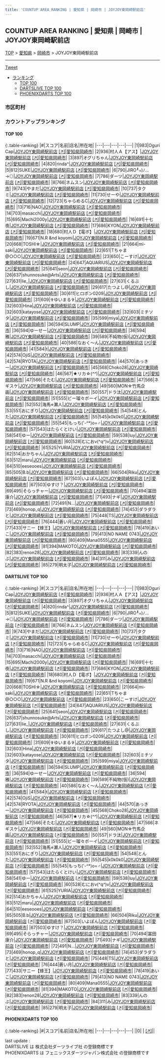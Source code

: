 ```yaml
---
title: 'COUNTUP AREA RANKING | 愛知県 | 岡崎市 | JOYJOY東岡崎駅前店'
---
```

## COUNTUP AREA RANKING | 愛知県 | 岡崎市 | JOYJOY東岡崎駅前店

[TOP](/darts/rank/) > [愛知県](/darts/rank/愛知県/) > [岡崎市](/darts/rank/愛知県/岡崎市/) > JOYJOY東岡崎駅前店

___

<a href="https://twitter.com/share?ref_src=twsrc%5Etfw" data-text="COUNTUP AREA RANKING | 愛知県岡崎市JOYJOY東岡崎駅前店" class="twitter-share-button" data-hashtags="DARTSLIVE,PHOENIXDARTS,darts,ダーツ" data-show-count="false">Tweet</a>

* [ランキング](#カウントアップランキング)
    * [TOP 100](#top-100)
    * [DARTSLIVE TOP 100](#dartslive-top-100)
    * [PHOENIXDARTS TOP 100](#phoenixdarts-top-100)

### 市区町村

<ul>

</ul>

### カウントアップランキング

#### TOP 100



{:.table-ranking}
|#|スコア|名前|店名|所在地|
|---|---|---|---|---|
|1|983|<span class="rank-name-dl">Oguri Cap</span>|<a href="/darts/rank/shops/540eb4e60468307cf454cb89828a1cfe.html">JOYJOY東岡崎駅前店</a> <a href="https://search.dartslive.com/jp/shop/540eb4e60468307cf454cb89828a1cfe">[↗]</a>|<a href="/darts/rank/愛知県/岡崎市">愛知県岡崎市</a>|
|2|936|<span class="rank-name-dl">村人Ａ【アス】</span>|<a href="/darts/rank/shops/540eb4e60468307cf454cb89828a1cfe.html">JOYJOY東岡崎駅前店</a> <a href="https://search.dartslive.com/jp/shop/540eb4e60468307cf454cb89828a1cfe">[↗]</a>|<a href="/darts/rank/愛知県/岡崎市">愛知県岡崎市</a>|
|3|897|<span class="rank-name-dl">オグリちゃん</span>|<a href="/darts/rank/shops/540eb4e60468307cf454cb89828a1cfe.html">JOYJOY東岡崎駅前店</a> <a href="https://search.dartslive.com/jp/shop/540eb4e60468307cf454cb89828a1cfe">[↗]</a>|<a href="/darts/rank/愛知県/岡崎市">愛知県岡崎市</a>|
|4|820|<span class="rank-name-dl">rinda^</span>|<a href="/darts/rank/shops/540eb4e60468307cf454cb89828a1cfe.html">JOYJOY東岡崎駅前店</a> <a href="https://search.dartslive.com/jp/shop/540eb4e60468307cf454cb89828a1cfe">[↗]</a>|<a href="/darts/rank/愛知県/岡崎市">愛知県岡崎市</a>|
|5|812|<span class="rank-name-dl">SUKE</span>|<a href="/darts/rank/shops/540eb4e60468307cf454cb89828a1cfe.html">JOYJOY東岡崎駅前店</a> <a href="https://search.dartslive.com/jp/shop/540eb4e60468307cf454cb89828a1cfe">[↗]</a>|<a href="/darts/rank/愛知県/岡崎市">愛知県岡崎市</a>|
|6|790|<span class="rank-name-dl">JIRO╹๑)ﾉ…→◎</span>|<a href="/darts/rank/shops/540eb4e60468307cf454cb89828a1cfe.html">JOYJOY東岡崎駅前店</a> <a href="https://search.dartslive.com/jp/shop/540eb4e60468307cf454cb89828a1cfe">[↗]</a>|<a href="/darts/rank/愛知県/岡崎市">愛知県岡崎市</a>|
|7|786|<span class="rank-name-dl">ダーツ</span>|<a href="/darts/rank/shops/540eb4e60468307cf454cb89828a1cfe.html">JOYJOY東岡崎駅前店</a> <a href="https://search.dartslive.com/jp/shop/540eb4e60468307cf454cb89828a1cfe">[↗]</a>|<a href="/darts/rank/愛知県/岡崎市">愛知県岡崎市</a>|
|8|766|<span class="rank-name-dl">ネムスン</span>|<a href="/darts/rank/shops/540eb4e60468307cf454cb89828a1cfe.html">JOYJOY東岡崎駅前店</a> <a href="https://search.dartslive.com/jp/shop/540eb4e60468307cf454cb89828a1cfe">[↗]</a>|<a href="/darts/rank/愛知県/岡崎市">愛知県岡崎市</a>|
|9|743|<span class="rank-name-dl">やまだ</span>|<a href="/darts/rank/shops/540eb4e60468307cf454cb89828a1cfe.html">JOYJOY東岡崎駅前店</a> <a href="https://search.dartslive.com/jp/shop/540eb4e60468307cf454cb89828a1cfe">[↗]</a>|<a href="/darts/rank/愛知県/岡崎市">愛知県岡崎市</a>|
|10|737|<span class="rank-name-dl">タクミ</span>|<a href="/darts/rank/shops/540eb4e60468307cf454cb89828a1cfe.html">JOYJOY東岡崎駅前店</a> <a href="https://search.dartslive.com/jp/shop/540eb4e60468307cf454cb89828a1cfe">[↗]</a>|<a href="/darts/rank/愛知県/岡崎市">愛知県岡崎市</a>|
|11|730|<span class="rank-name-dl">せーや</span>|<a href="/darts/rank/shops/540eb4e60468307cf454cb89828a1cfe.html">JOYJOY東岡崎駅前店</a> <a href="https://search.dartslive.com/jp/shop/540eb4e60468307cf454cb89828a1cfe">[↗]</a>|<a href="/darts/rank/愛知県/岡崎市">愛知県岡崎市</a>|
|12|723|<span class="rank-name-dl">ちゃらめるC</span>|<a href="/darts/rank/shops/540eb4e60468307cf454cb89828a1cfe.html">JOYJOY東岡崎駅前店</a> <a href="https://search.dartslive.com/jp/shop/540eb4e60468307cf454cb89828a1cfe">[↗]</a>|<a href="/darts/rank/愛知県/岡崎市">愛知県岡崎市</a>|
|13|716|<span class="rank-name-dl">NAO</span>|<a href="/darts/rank/shops/540eb4e60468307cf454cb89828a1cfe.html">JOYJOY東岡崎駅前店</a> <a href="https://search.dartslive.com/jp/shop/540eb4e60468307cf454cb89828a1cfe">[↗]</a>|<a href="/darts/rank/愛知県/岡崎市">愛知県岡崎市</a>|
|14|703|<span class="rank-name-dl">masacchi</span>|<a href="/darts/rank/shops/540eb4e60468307cf454cb89828a1cfe.html">JOYJOY東岡崎駅前店</a> <a href="https://search.dartslive.com/jp/shop/540eb4e60468307cf454cb89828a1cfe">[↗]</a>|<a href="/darts/rank/愛知県/岡崎市">愛知県岡崎市</a>|
|15|695|<span class="rank-name-dl">Machi2000y</span>|<a href="/darts/rank/shops/540eb4e60468307cf454cb89828a1cfe.html">JOYJOY東岡崎駅前店</a> <a href="https://search.dartslive.com/jp/shop/540eb4e60468307cf454cb89828a1cfe">[↗]</a>|<a href="/darts/rank/愛知県/岡崎市">愛知県岡崎市</a>|
|16|691|<span class="rank-name-dl">十七夜</span>|<a href="/darts/rank/shops/540eb4e60468307cf454cb89828a1cfe.html">JOYJOY東岡崎駅前店</a> <a href="https://search.dartslive.com/jp/shop/540eb4e60468307cf454cb89828a1cfe">[↗]</a>|<a href="/darts/rank/愛知県/岡崎市">愛知県岡崎市</a>|
|17|686|<span class="rank-name-dl">KYON</span>|<a href="/darts/rank/shops/540eb4e60468307cf454cb89828a1cfe.html">JOYJOY東岡崎駅前店</a> <a href="https://search.dartslive.com/jp/shop/540eb4e60468307cf454cb89828a1cfe">[↗]</a>|<a href="/darts/rank/愛知県/岡崎市">愛知県岡崎市</a>|
|18|680|<span class="rank-name-dl">村人Ｄ【電ボ】</span>|<a href="/darts/rank/shops/540eb4e60468307cf454cb89828a1cfe.html">JOYJOY東岡崎駅前店</a> <a href="https://search.dartslive.com/jp/shop/540eb4e60468307cf454cb89828a1cfe">[↗]</a>|<a href="/darts/rank/愛知県/岡崎市">愛知県岡崎市</a>|
|19|671|<span class="rank-name-dl">N.R &amp;nd koyomi</span>|<a href="/darts/rank/shops/540eb4e60468307cf454cb89828a1cfe.html">JOYJOY東岡崎駅前店</a> <a href="https://search.dartslive.com/jp/shop/540eb4e60468307cf454cb89828a1cfe">[↗]</a>|<a href="/darts/rank/愛知県/岡崎市">愛知県岡崎市</a>|
|20|668|<span class="rank-name-dl">TOSHI☆</span>|<a href="/darts/rank/shops/540eb4e60468307cf454cb89828a1cfe.html">JOYJOY東岡崎駅前店</a> <a href="https://search.dartslive.com/jp/shop/540eb4e60468307cf454cb89828a1cfe">[↗]</a>|<a href="/darts/rank/愛知県/岡崎市">愛知県岡崎市</a>|
|21|664|<span class="rank-name-dl">mi-saki</span>|<a href="/darts/rank/shops/540eb4e60468307cf454cb89828a1cfe.html">JOYJOY東岡崎駅前店</a> <a href="https://search.dartslive.com/jp/shop/540eb4e60468307cf454cb89828a1cfe">[↗]</a>|<a href="/darts/rank/愛知県/岡崎市">愛知県岡崎市</a>|
|22|651|<span class="rank-name-dl">Tちゃま@○○○</span>|<a href="/darts/rank/shops/540eb4e60468307cf454cb89828a1cfe.html">JOYJOY東岡崎駅前店</a> <a href="https://search.dartslive.com/jp/shop/540eb4e60468307cf454cb89828a1cfe">[↗]</a>|<a href="/darts/rank/愛知県/岡崎市">愛知県岡崎市</a>|
|23|650|<span class="rank-name-dl">こーすけ</span>|<a href="/darts/rank/shops/540eb4e60468307cf454cb89828a1cfe.html">JOYJOY東岡崎駅前店</a> <a href="https://search.dartslive.com/jp/shop/540eb4e60468307cf454cb89828a1cfe">[↗]</a>|<a href="/darts/rank/愛知県/岡崎市">愛知県岡崎市</a>|
|24|647|<span class="rank-name-dl">AQUARIUS</span>|<a href="/darts/rank/shops/540eb4e60468307cf454cb89828a1cfe.html">JOYJOY東岡崎駅前店</a> <a href="https://search.dartslive.com/jp/shop/540eb4e60468307cf454cb89828a1cfe">[↗]</a>|<a href="/darts/rank/愛知県/岡崎市">愛知県岡崎市</a>|
|25|641|<span class="rank-name-dl">seon</span>|<a href="/darts/rank/shops/540eb4e60468307cf454cb89828a1cfe.html">JOYJOY東岡崎駅前店</a> <a href="https://search.dartslive.com/jp/shop/540eb4e60468307cf454cb89828a1cfe">[↗]</a>|<a href="/darts/rank/愛知県/岡崎市">愛知県岡崎市</a>|
|26|637|<span class="rank-name-dl">shunnosuke@Arts</span>|<a href="/darts/rank/shops/540eb4e60468307cf454cb89828a1cfe.html">JOYJOY東岡崎駅前店</a> <a href="https://search.dartslive.com/jp/shop/540eb4e60468307cf454cb89828a1cfe">[↗]</a>|<a href="/darts/rank/愛知県/岡崎市">愛知県岡崎市</a>|
|27|631|<span class="rank-name-dl">lie_</span>|<a href="/darts/rank/shops/540eb4e60468307cf454cb89828a1cfe.html">JOYJOY東岡崎駅前店</a> <a href="https://search.dartslive.com/jp/shop/540eb4e60468307cf454cb89828a1cfe">[↗]</a>|<a href="/darts/rank/愛知県/岡崎市">愛知県岡崎市</a>|
|27|631|<span class="rank-name-dl">くるぶし</span>|<a href="/darts/rank/shops/540eb4e60468307cf454cb89828a1cfe.html">JOYJOY東岡崎駅前店</a> <a href="https://search.dartslive.com/jp/shop/540eb4e60468307cf454cb89828a1cfe">[↗]</a>|<a href="/darts/rank/愛知県/岡崎市">愛知県岡崎市</a>|
|29|617|<span class="rank-name-dl">たつよし@</span>|<a href="/darts/rank/shops/540eb4e60468307cf454cb89828a1cfe.html">JOYJOY東岡崎駅前店</a> <a href="https://search.dartslive.com/jp/shop/540eb4e60468307cf454cb89828a1cfe">[↗]</a>|<a href="/darts/rank/愛知県/岡崎市">愛知県岡崎市</a>|
|30|611|<span class="rank-name-dl">ヒロポン0209</span>|<a href="/darts/rank/shops/540eb4e60468307cf454cb89828a1cfe.html">JOYJOY東岡崎駅前店</a> <a href="https://search.dartslive.com/jp/shop/540eb4e60468307cf454cb89828a1cfe">[↗]</a>|<a href="/darts/rank/愛知県/岡崎市">愛知県岡崎市</a>|
|31|609|<span class="rank-name-dl">✞ゆいまる✞</span>|<a href="/darts/rank/shops/540eb4e60468307cf454cb89828a1cfe.html">JOYJOY東岡崎駅前店</a> <a href="https://search.dartslive.com/jp/shop/540eb4e60468307cf454cb89828a1cfe">[↗]</a>|<a href="/darts/rank/愛知県/岡崎市">愛知県岡崎市</a>|
|32|603|<span class="rank-name-dl">Hina</span>|<a href="/darts/rank/shops/540eb4e60468307cf454cb89828a1cfe.html">JOYJOY東岡崎駅前店</a> <a href="https://search.dartslive.com/jp/shop/540eb4e60468307cf454cb89828a1cfe">[↗]</a>|<a href="/darts/rank/愛知県/岡崎市">愛知県岡崎市</a>|
|32|603|<span class="rank-name-dl">katayose</span>|<a href="/darts/rank/shops/540eb4e60468307cf454cb89828a1cfe.html">JOYJOY東岡崎駅前店</a> <a href="https://search.dartslive.com/jp/shop/540eb4e60468307cf454cb89828a1cfe">[↗]</a>|<a href="/darts/rank/愛知県/岡崎市">愛知県岡崎市</a>|
|32|603|<span class="rank-name-dl">ミチソタ</span>|<a href="/darts/rank/shops/540eb4e60468307cf454cb89828a1cfe.html">JOYJOY東岡崎駅前店</a> <a href="https://search.dartslive.com/jp/shop/540eb4e60468307cf454cb89828a1cfe">[↗]</a>|<a href="/darts/rank/愛知県/岡崎市">愛知県岡崎市</a>|
|35|599|<span class="rank-name-dl">miya</span>|<a href="/darts/rank/shops/540eb4e60468307cf454cb89828a1cfe.html">JOYJOY東岡崎駅前店</a> <a href="https://search.dartslive.com/jp/shop/540eb4e60468307cf454cb89828a1cfe">[↗]</a>|<a href="/darts/rank/愛知県/岡崎市">愛知県岡崎市</a>|
|36|594|<span class="rank-name-dl">SLUMP</span>|<a href="/darts/rank/shops/540eb4e60468307cf454cb89828a1cfe.html">JOYJOY東岡崎駅前店</a> <a href="https://search.dartslive.com/jp/shop/540eb4e60468307cf454cb89828a1cfe">[↗]</a>|<a href="/darts/rank/愛知県/岡崎市">愛知県岡崎市</a>|
|36|594|<span class="rank-name-dl">ゆーせー</span>|<a href="/darts/rank/shops/540eb4e60468307cf454cb89828a1cfe.html">JOYJOY東岡崎駅前店</a> <a href="https://search.dartslive.com/jp/shop/540eb4e60468307cf454cb89828a1cfe">[↗]</a>|<a href="/darts/rank/愛知県/岡崎市">愛知県岡崎市</a>|
|36|594|<span class="rank-name-dl">雅</span>|<a href="/darts/rank/shops/540eb4e60468307cf454cb89828a1cfe.html">JOYJOY東岡崎駅前店</a> <a href="https://search.dartslive.com/jp/shop/540eb4e60468307cf454cb89828a1cfe">[↗]</a>|<a href="/darts/rank/愛知県/岡崎市">愛知県岡崎市</a>|
|39|589|<span class="rank-name-dl">不純物(仮)</span>|<a href="/darts/rank/shops/540eb4e60468307cf454cb89828a1cfe.html">JOYJOY東岡崎駅前店</a> <a href="https://search.dartslive.com/jp/shop/540eb4e60468307cf454cb89828a1cfe">[↗]</a>|<a href="/darts/rank/愛知県/岡崎市">愛知県岡崎市</a>|
|40|586|<span class="rank-name-dl">なおく～ん</span>|<a href="/darts/rank/shops/540eb4e60468307cf454cb89828a1cfe.html">JOYJOY東岡崎駅前店</a> <a href="https://search.dartslive.com/jp/shop/540eb4e60468307cf454cb89828a1cfe">[↗]</a>|<a href="/darts/rank/愛知県/岡崎市">愛知県岡崎市</a>|
|41|584|<span class="rank-name-dl">t</span>|<a href="/darts/rank/shops/540eb4e60468307cf454cb89828a1cfe.html">JOYJOY東岡崎駅前店</a> <a href="https://search.dartslive.com/jp/shop/540eb4e60468307cf454cb89828a1cfe">[↗]</a>|<a href="/darts/rank/愛知県/岡崎市">愛知県岡崎市</a>|
|42|574|<span class="rank-name-dl">OjiS</span>|<a href="/darts/rank/shops/540eb4e60468307cf454cb89828a1cfe.html">JOYJOY東岡崎駅前店</a> <a href="https://search.dartslive.com/jp/shop/540eb4e60468307cf454cb89828a1cfe">[↗]</a>|<a href="/darts/rank/愛知県/岡崎市">愛知県岡崎市</a>|
|42|574|<span class="rank-name-dl">RYOTA</span>|<a href="/darts/rank/shops/540eb4e60468307cf454cb89828a1cfe.html">JOYJOY東岡崎駅前店</a> <a href="https://search.dartslive.com/jp/shop/540eb4e60468307cf454cb89828a1cfe">[↗]</a>|<a href="/darts/rank/愛知県/岡崎市">愛知県岡崎市</a>|
|44|570|<span class="rank-name-dl">あっきー</span>|<a href="/darts/rank/shops/540eb4e60468307cf454cb89828a1cfe.html">JOYJOY東岡崎駅前店</a> <a href="https://search.dartslive.com/jp/shop/540eb4e60468307cf454cb89828a1cfe">[↗]</a>|<a href="/darts/rank/愛知県/岡崎市">愛知県岡崎市</a>|
|45|568|<span class="rank-name-dl">Choko28</span>|<a href="/darts/rank/shops/540eb4e60468307cf454cb89828a1cfe.html">JOYJOY東岡崎駅前店</a> <a href="https://search.dartslive.com/jp/shop/540eb4e60468307cf454cb89828a1cfe">[↗]</a>|<a href="/darts/rank/愛知県/岡崎市">愛知県岡崎市</a>|
|46|567|<span class="rank-name-dl">★リカ☆(*^^*)</span>|<a href="/darts/rank/shops/540eb4e60468307cf454cb89828a1cfe.html">JOYJOY東岡崎駅前店</a> <a href="https://search.dartslive.com/jp/shop/540eb4e60468307cf454cb89828a1cfe">[↗]</a>|<a href="/darts/rank/愛知県/岡崎市">愛知県岡崎市</a>|
|47|566|<span class="rank-name-dl">そたむ</span>|<a href="/darts/rank/shops/540eb4e60468307cf454cb89828a1cfe.html">JOYJOY東岡崎駅前店</a> <a href="https://search.dartslive.com/jp/shop/540eb4e60468307cf454cb89828a1cfe">[↗]</a>|<a href="/darts/rank/愛知県/岡崎市">愛知県岡崎市</a>|
|47|566|<span class="rank-name-dl">ネギスケ</span>|<a href="/darts/rank/shops/540eb4e60468307cf454cb89828a1cfe.html">JOYJOY東岡崎駅前店</a> <a href="https://search.dartslive.com/jp/shop/540eb4e60468307cf454cb89828a1cfe">[↗]</a>|<a href="/darts/rank/愛知県/岡崎市">愛知県岡崎市</a>|
|49|560|<span class="rank-name-dl">MON☆竹馬企画</span>|<a href="/darts/rank/shops/540eb4e60468307cf454cb89828a1cfe.html">JOYJOY東岡崎駅前店</a> <a href="https://search.dartslive.com/jp/shop/540eb4e60468307cf454cb89828a1cfe">[↗]</a>|<a href="/darts/rank/愛知県/岡崎市">愛知県岡崎市</a>|
|50|557|<span class="rank-name-dl">ドラ汰</span>|<a href="/darts/rank/shops/540eb4e60468307cf454cb89828a1cfe.html">JOYJOY東岡崎駅前店</a> <a href="https://search.dartslive.com/jp/shop/540eb4e60468307cf454cb89828a1cfe">[↗]</a>|<a href="/darts/rank/愛知県/岡崎市">愛知県岡崎市</a>|
|51|555|<span class="rank-name-dl">ビー瑠々ボーイ</span>|<a href="/darts/rank/shops/540eb4e60468307cf454cb89828a1cfe.html">JOYJOY東岡崎駅前店</a> <a href="https://search.dartslive.com/jp/shop/540eb4e60468307cf454cb89828a1cfe">[↗]</a>|<a href="/darts/rank/愛知県/岡崎市">愛知県岡崎市</a>|
|52|552|<span class="rank-name-dl">海馬⭐︎瀬人</span>|<a href="/darts/rank/shops/540eb4e60468307cf454cb89828a1cfe.html">JOYJOY東岡崎駅前店</a> <a href="https://search.dartslive.com/jp/shop/540eb4e60468307cf454cb89828a1cfe">[↗]</a>|<a href="/darts/rank/愛知県/岡崎市">愛知県岡崎市</a>|
|53|551|<span class="rank-name-dl">おにぎり</span>|<a href="/darts/rank/shops/540eb4e60468307cf454cb89828a1cfe.html">JOYJOY東岡崎駅前店</a> <a href="https://search.dartslive.com/jp/shop/540eb4e60468307cf454cb89828a1cfe">[↗]</a>|<a href="/darts/rank/愛知県/岡崎市">愛知県岡崎市</a>|
|54|548|<span class="rank-name-dl">とんた</span>|<a href="/darts/rank/shops/540eb4e60468307cf454cb89828a1cfe.html">JOYJOY東岡崎駅前店</a> <a href="https://search.dartslive.com/jp/shop/540eb4e60468307cf454cb89828a1cfe">[↗]</a>|<a href="/darts/rank/愛知県/岡崎市">愛知県岡崎市</a>|
|55|545|<span class="rank-name-dl">k0k0k0</span>|<a href="/darts/rank/shops/540eb4e60468307cf454cb89828a1cfe.html">JOYJOY東岡崎駅前店</a> <a href="https://search.dartslive.com/jp/shop/540eb4e60468307cf454cb89828a1cfe">[↗]</a>|<a href="/darts/rank/愛知県/岡崎市">愛知県岡崎市</a>|
|55|545|<span class="rank-name-dl">もっち(&#x27;-^*)o=♂</span>|<a href="/darts/rank/shops/540eb4e60468307cf454cb89828a1cfe.html">JOYJOY東岡崎駅前店</a> <a href="https://search.dartslive.com/jp/shop/540eb4e60468307cf454cb89828a1cfe">[↗]</a>|<a href="/darts/rank/愛知県/岡崎市">愛知県岡崎市</a>|
|57|543|<span class="rank-name-dl">はたらくとけい</span>|<a href="/darts/rank/shops/540eb4e60468307cf454cb89828a1cfe.html">JOYJOY東岡崎駅前店</a> <a href="https://search.dartslive.com/jp/shop/540eb4e60468307cf454cb89828a1cfe">[↗]</a>|<a href="/darts/rank/愛知県/岡崎市">愛知県岡崎市</a>|
|58|541|<span class="rank-name-dl">ゆー</span>|<a href="/darts/rank/shops/540eb4e60468307cf454cb89828a1cfe.html">JOYJOY東岡崎駅前店</a> <a href="https://search.dartslive.com/jp/shop/540eb4e60468307cf454cb89828a1cfe">[↗]</a>|<a href="/darts/rank/愛知県/岡崎市">愛知県岡崎市</a>|
|59|538|<span class="rank-name-dl">luy</span>|<a href="/darts/rank/shops/540eb4e60468307cf454cb89828a1cfe.html">JOYJOY東岡崎駅前店</a> <a href="https://search.dartslive.com/jp/shop/540eb4e60468307cf454cb89828a1cfe">[↗]</a>|<a href="/darts/rank/愛知県/岡崎市">愛知県岡崎市</a>|
|60|528|<span class="rank-name-dl">むにおv(^q^)v</span>|<a href="/darts/rank/shops/540eb4e60468307cf454cb89828a1cfe.html">JOYJOY東岡崎駅前店</a> <a href="https://search.dartslive.com/jp/shop/540eb4e60468307cf454cb89828a1cfe">[↗]</a>|<a href="/darts/rank/愛知県/岡崎市">愛知県岡崎市</a>|
|61|525|<span class="rank-name-dl">YURIA</span>|<a href="/darts/rank/shops/540eb4e60468307cf454cb89828a1cfe.html">JOYJOY東岡崎駅前店</a> <a href="https://search.dartslive.com/jp/shop/540eb4e60468307cf454cb89828a1cfe">[↗]</a>|<a href="/darts/rank/愛知県/岡崎市">愛知県岡崎市</a>|
|62|514|<span class="rank-name-dl">おかちゃん</span>|<a href="/darts/rank/shops/540eb4e60468307cf454cb89828a1cfe.html">JOYJOY東岡崎駅前店</a> <a href="https://search.dartslive.com/jp/shop/540eb4e60468307cf454cb89828a1cfe">[↗]</a>|<a href="/darts/rank/愛知県/岡崎市">愛知県岡崎市</a>|
|63|512|<span class="rank-name-dl">maru</span>|<a href="/darts/rank/shops/540eb4e60468307cf454cb89828a1cfe.html">JOYJOY東岡崎駅前店</a> <a href="https://search.dartslive.com/jp/shop/540eb4e60468307cf454cb89828a1cfe">[↗]</a>|<a href="/darts/rank/愛知県/岡崎市">愛知県岡崎市</a>|
|64|510|<span class="rank-name-dl">eeseooes</span>|<a href="/darts/rank/shops/540eb4e60468307cf454cb89828a1cfe.html">JOYJOY東岡崎駅前店</a> <a href="https://search.dartslive.com/jp/shop/540eb4e60468307cf454cb89828a1cfe">[↗]</a>|<a href="/darts/rank/愛知県/岡崎市">愛知県岡崎市</a>|
|65|505|<span class="rank-name-dl">B.b</span>|<a href="/darts/rank/shops/540eb4e60468307cf454cb89828a1cfe.html">JOYJOY東岡崎駅前店</a> <a href="https://search.dartslive.com/jp/shop/540eb4e60468307cf454cb89828a1cfe">[↗]</a>|<a href="/darts/rank/愛知県/岡崎市">愛知県岡崎市</a>|
|66|504|<span class="rank-name-dl">Riku</span>|<a href="/darts/rank/shops/540eb4e60468307cf454cb89828a1cfe.html">JOYJOY東岡崎駅前店</a> <a href="https://search.dartslive.com/jp/shop/540eb4e60468307cf454cb89828a1cfe">[↗]</a>|<a href="/darts/rank/愛知県/岡崎市">愛知県岡崎市</a>|
|67|503|<span class="rank-name-dl">いよぽん</span>|<a href="/darts/rank/shops/540eb4e60468307cf454cb89828a1cfe.html">JOYJOY東岡崎駅前店</a> <a href="https://search.dartslive.com/jp/shop/540eb4e60468307cf454cb89828a1cfe">[↗]</a>|<a href="/darts/rank/愛知県/岡崎市">愛知県岡崎市</a>|
|67|503|<span class="rank-name-dl">ゆすけ？</span>|<a href="/darts/rank/shops/540eb4e60468307cf454cb89828a1cfe.html">JOYJOY東岡崎駅前店</a> <a href="https://search.dartslive.com/jp/shop/540eb4e60468307cf454cb89828a1cfe">[↗]</a>|<a href="/darts/rank/愛知県/岡崎市">愛知県岡崎市</a>|
|69|495|<span class="rank-name-dl">そらっチャー</span>|<a href="/darts/rank/shops/540eb4e60468307cf454cb89828a1cfe.html">JOYJOY東岡崎駅前店</a> <a href="https://search.dartslive.com/jp/shop/540eb4e60468307cf454cb89828a1cfe">[↗]</a>|<a href="/darts/rank/愛知県/岡崎市">愛知県岡崎市</a>|
|70|494|<span class="rank-name-dl">冨田 康介</span>|<a href="/darts/rank/shops/540eb4e60468307cf454cb89828a1cfe.html">JOYJOY東岡崎駅前店</a> <a href="https://search.dartslive.com/jp/shop/540eb4e60468307cf454cb89828a1cfe">[↗]</a>|<a href="/darts/rank/愛知県/岡崎市">愛知県岡崎市</a>|
|71|493|<span class="rank-name-dl">ナギ</span>|<a href="/darts/rank/shops/540eb4e60468307cf454cb89828a1cfe.html">JOYJOY東岡崎駅前店</a> <a href="https://search.dartslive.com/jp/shop/540eb4e60468307cf454cb89828a1cfe">[↗]</a>|<a href="/darts/rank/愛知県/岡崎市">愛知県岡崎市</a>|
|72|491|<span class="rank-name-dl">N...</span>|<a href="/darts/rank/shops/540eb4e60468307cf454cb89828a1cfe.html">JOYJOY東岡崎駅前店</a> <a href="https://search.dartslive.com/jp/shop/540eb4e60468307cf454cb89828a1cfe">[↗]</a>|<a href="/darts/rank/愛知県/岡崎市">愛知県岡崎市</a>|
|73|469|<span class="rank-name-dl">honop_q</span>|<a href="/darts/rank/shops/540eb4e60468307cf454cb89828a1cfe.html">JOYJOY東岡崎駅前店</a> <a href="https://search.dartslive.com/jp/shop/540eb4e60468307cf454cb89828a1cfe">[↗]</a>|<a href="/darts/rank/愛知県/岡崎市">愛知県岡崎市</a>|
|74|453|<span class="rank-name-dl">ダラダラと</span>|<a href="/darts/rank/shops/540eb4e60468307cf454cb89828a1cfe.html">JOYJOY東岡崎駅前店</a> <a href="https://search.dartslive.com/jp/shop/540eb4e60468307cf454cb89828a1cfe">[↗]</a>|<a href="/darts/rank/愛知県/岡崎市">愛知県岡崎市</a>|
|75|448|<span class="rank-name-dl">TS</span>|<a href="/darts/rank/shops/540eb4e60468307cf454cb89828a1cfe.html">JOYJOY東岡崎駅前店</a> <a href="https://search.dartslive.com/jp/shop/540eb4e60468307cf454cb89828a1cfe">[↗]</a>|<a href="/darts/rank/愛知県/岡崎市">愛知県岡崎市</a>|
|76|444|<span class="rank-name-dl">蒼い月</span>|<a href="/darts/rank/shops/540eb4e60468307cf454cb89828a1cfe.html">JOYJOY東岡崎駅前店</a> <a href="https://search.dartslive.com/jp/shop/540eb4e60468307cf454cb89828a1cfe">[↗]</a>|<a href="/darts/rank/愛知県/岡崎市">愛知県岡崎市</a>|
|77|433|<span class="rank-name-dl">サニー【蜂王】</span>|<a href="/darts/rank/shops/540eb4e60468307cf454cb89828a1cfe.html">JOYJOY東岡崎駅前店</a> <a href="https://search.dartslive.com/jp/shop/540eb4e60468307cf454cb89828a1cfe">[↗]</a>|<a href="/darts/rank/愛知県/岡崎市">愛知県岡崎市</a>|
|78|419|<span class="rank-name-dl">あいこ</span>|<a href="/darts/rank/shops/540eb4e60468307cf454cb89828a1cfe.html">JOYJOY東岡崎駅前店</a> <a href="https://search.dartslive.com/jp/shop/540eb4e60468307cf454cb89828a1cfe">[↗]</a>|<a href="/darts/rank/愛知県/岡崎市">愛知県岡崎市</a>|
|79|413|<span class="rank-name-dl">NO NAME 0743</span>|<a href="/darts/rank/shops/540eb4e60468307cf454cb89828a1cfe.html">JOYJOY東岡崎駅前店</a> <a href="https://search.dartslive.com/jp/shop/540eb4e60468307cf454cb89828a1cfe">[↗]</a>|<a href="/darts/rank/愛知県/岡崎市">愛知県岡崎市</a>|
|80|409|<span class="rank-name-dl">Mana0555</span>|<a href="/darts/rank/shops/540eb4e60468307cf454cb89828a1cfe.html">JOYJOY東岡崎駅前店</a> <a href="https://search.dartslive.com/jp/shop/540eb4e60468307cf454cb89828a1cfe">[↗]</a>|<a href="/darts/rank/愛知県/岡崎市">愛知県岡崎市</a>|
|81|394|<span class="rank-name-dl">MAKOTO</span>|<a href="/darts/rank/shops/540eb4e60468307cf454cb89828a1cfe.html">JOYJOY東岡崎駅前店</a> <a href="https://search.dartslive.com/jp/shop/540eb4e60468307cf454cb89828a1cfe">[↗]</a>|<a href="/darts/rank/愛知県/岡崎市">愛知県岡崎市</a>|
|82|383|<span class="rank-name-dl">renon28</span>|<a href="/darts/rank/shops/540eb4e60468307cf454cb89828a1cfe.html">JOYJOY東岡崎駅前店</a> <a href="https://search.dartslive.com/jp/shop/540eb4e60468307cf454cb89828a1cfe">[↗]</a>|<a href="/darts/rank/愛知県/岡崎市">愛知県岡崎市</a>|
|83|339|<span class="rank-name-dl">んのぶ</span>|<a href="/darts/rank/shops/540eb4e60468307cf454cb89828a1cfe.html">JOYJOY東岡崎駅前店</a> <a href="https://search.dartslive.com/jp/shop/540eb4e60468307cf454cb89828a1cfe">[↗]</a>|<a href="/darts/rank/愛知県/岡崎市">愛知県岡崎市</a>|
|84|311|<span class="rank-name-dl">み</span>|<a href="/darts/rank/shops/540eb4e60468307cf454cb89828a1cfe.html">JOYJOY東岡崎駅前店</a> <a href="https://search.dartslive.com/jp/shop/540eb4e60468307cf454cb89828a1cfe">[↗]</a>|<a href="/darts/rank/愛知県/岡崎市">愛知県岡崎市</a>|
|85|279|<span class="rank-name-dl">明太子</span>|<a href="/darts/rank/shops/540eb4e60468307cf454cb89828a1cfe.html">JOYJOY東岡崎駅前店</a> <a href="https://search.dartslive.com/jp/shop/540eb4e60468307cf454cb89828a1cfe">[↗]</a>|<a href="/darts/rank/愛知県/岡崎市">愛知県岡崎市</a>|


#### DARTSLIVE TOP 100



{:.table-ranking}
|#|スコア|名前|店名|所在地|
|---|---|---|---|---|
|1|983|<span class="rank-name-dl">Oguri Cap</span>|<a href="/darts/rank/shops/540eb4e60468307cf454cb89828a1cfe.html">JOYJOY東岡崎駅前店</a> <a href="https://search.dartslive.com/jp/shop/540eb4e60468307cf454cb89828a1cfe">[↗]</a>|<a href="/darts/rank/愛知県/岡崎市">愛知県岡崎市</a>|
|2|936|<span class="rank-name-dl">村人Ａ【アス】</span>|<a href="/darts/rank/shops/540eb4e60468307cf454cb89828a1cfe.html">JOYJOY東岡崎駅前店</a> <a href="https://search.dartslive.com/jp/shop/540eb4e60468307cf454cb89828a1cfe">[↗]</a>|<a href="/darts/rank/愛知県/岡崎市">愛知県岡崎市</a>|
|3|897|<span class="rank-name-dl">オグリちゃん</span>|<a href="/darts/rank/shops/540eb4e60468307cf454cb89828a1cfe.html">JOYJOY東岡崎駅前店</a> <a href="https://search.dartslive.com/jp/shop/540eb4e60468307cf454cb89828a1cfe">[↗]</a>|<a href="/darts/rank/愛知県/岡崎市">愛知県岡崎市</a>|
|4|820|<span class="rank-name-dl">rinda^</span>|<a href="/darts/rank/shops/540eb4e60468307cf454cb89828a1cfe.html">JOYJOY東岡崎駅前店</a> <a href="https://search.dartslive.com/jp/shop/540eb4e60468307cf454cb89828a1cfe">[↗]</a>|<a href="/darts/rank/愛知県/岡崎市">愛知県岡崎市</a>|
|5|812|<span class="rank-name-dl">SUKE</span>|<a href="/darts/rank/shops/540eb4e60468307cf454cb89828a1cfe.html">JOYJOY東岡崎駅前店</a> <a href="https://search.dartslive.com/jp/shop/540eb4e60468307cf454cb89828a1cfe">[↗]</a>|<a href="/darts/rank/愛知県/岡崎市">愛知県岡崎市</a>|
|6|790|<span class="rank-name-dl">JIRO╹๑)ﾉ…→◎</span>|<a href="/darts/rank/shops/540eb4e60468307cf454cb89828a1cfe.html">JOYJOY東岡崎駅前店</a> <a href="https://search.dartslive.com/jp/shop/540eb4e60468307cf454cb89828a1cfe">[↗]</a>|<a href="/darts/rank/愛知県/岡崎市">愛知県岡崎市</a>|
|7|786|<span class="rank-name-dl">ダーツ</span>|<a href="/darts/rank/shops/540eb4e60468307cf454cb89828a1cfe.html">JOYJOY東岡崎駅前店</a> <a href="https://search.dartslive.com/jp/shop/540eb4e60468307cf454cb89828a1cfe">[↗]</a>|<a href="/darts/rank/愛知県/岡崎市">愛知県岡崎市</a>|
|8|766|<span class="rank-name-dl">ネムスン</span>|<a href="/darts/rank/shops/540eb4e60468307cf454cb89828a1cfe.html">JOYJOY東岡崎駅前店</a> <a href="https://search.dartslive.com/jp/shop/540eb4e60468307cf454cb89828a1cfe">[↗]</a>|<a href="/darts/rank/愛知県/岡崎市">愛知県岡崎市</a>|
|9|743|<span class="rank-name-dl">やまだ</span>|<a href="/darts/rank/shops/540eb4e60468307cf454cb89828a1cfe.html">JOYJOY東岡崎駅前店</a> <a href="https://search.dartslive.com/jp/shop/540eb4e60468307cf454cb89828a1cfe">[↗]</a>|<a href="/darts/rank/愛知県/岡崎市">愛知県岡崎市</a>|
|10|737|<span class="rank-name-dl">タクミ</span>|<a href="/darts/rank/shops/540eb4e60468307cf454cb89828a1cfe.html">JOYJOY東岡崎駅前店</a> <a href="https://search.dartslive.com/jp/shop/540eb4e60468307cf454cb89828a1cfe">[↗]</a>|<a href="/darts/rank/愛知県/岡崎市">愛知県岡崎市</a>|
|11|730|<span class="rank-name-dl">せーや</span>|<a href="/darts/rank/shops/540eb4e60468307cf454cb89828a1cfe.html">JOYJOY東岡崎駅前店</a> <a href="https://search.dartslive.com/jp/shop/540eb4e60468307cf454cb89828a1cfe">[↗]</a>|<a href="/darts/rank/愛知県/岡崎市">愛知県岡崎市</a>|
|12|723|<span class="rank-name-dl">ちゃらめるC</span>|<a href="/darts/rank/shops/540eb4e60468307cf454cb89828a1cfe.html">JOYJOY東岡崎駅前店</a> <a href="https://search.dartslive.com/jp/shop/540eb4e60468307cf454cb89828a1cfe">[↗]</a>|<a href="/darts/rank/愛知県/岡崎市">愛知県岡崎市</a>|
|13|716|<span class="rank-name-dl">NAO</span>|<a href="/darts/rank/shops/540eb4e60468307cf454cb89828a1cfe.html">JOYJOY東岡崎駅前店</a> <a href="https://search.dartslive.com/jp/shop/540eb4e60468307cf454cb89828a1cfe">[↗]</a>|<a href="/darts/rank/愛知県/岡崎市">愛知県岡崎市</a>|
|14|703|<span class="rank-name-dl">masacchi</span>|<a href="/darts/rank/shops/540eb4e60468307cf454cb89828a1cfe.html">JOYJOY東岡崎駅前店</a> <a href="https://search.dartslive.com/jp/shop/540eb4e60468307cf454cb89828a1cfe">[↗]</a>|<a href="/darts/rank/愛知県/岡崎市">愛知県岡崎市</a>|
|15|695|<span class="rank-name-dl">Machi2000y</span>|<a href="/darts/rank/shops/540eb4e60468307cf454cb89828a1cfe.html">JOYJOY東岡崎駅前店</a> <a href="https://search.dartslive.com/jp/shop/540eb4e60468307cf454cb89828a1cfe">[↗]</a>|<a href="/darts/rank/愛知県/岡崎市">愛知県岡崎市</a>|
|16|691|<span class="rank-name-dl">十七夜</span>|<a href="/darts/rank/shops/540eb4e60468307cf454cb89828a1cfe.html">JOYJOY東岡崎駅前店</a> <a href="https://search.dartslive.com/jp/shop/540eb4e60468307cf454cb89828a1cfe">[↗]</a>|<a href="/darts/rank/愛知県/岡崎市">愛知県岡崎市</a>|
|17|686|<span class="rank-name-dl">KYON</span>|<a href="/darts/rank/shops/540eb4e60468307cf454cb89828a1cfe.html">JOYJOY東岡崎駅前店</a> <a href="https://search.dartslive.com/jp/shop/540eb4e60468307cf454cb89828a1cfe">[↗]</a>|<a href="/darts/rank/愛知県/岡崎市">愛知県岡崎市</a>|
|18|680|<span class="rank-name-dl">村人Ｄ【電ボ】</span>|<a href="/darts/rank/shops/540eb4e60468307cf454cb89828a1cfe.html">JOYJOY東岡崎駅前店</a> <a href="https://search.dartslive.com/jp/shop/540eb4e60468307cf454cb89828a1cfe">[↗]</a>|<a href="/darts/rank/愛知県/岡崎市">愛知県岡崎市</a>|
|19|671|<span class="rank-name-dl">N.R &amp;nd koyomi</span>|<a href="/darts/rank/shops/540eb4e60468307cf454cb89828a1cfe.html">JOYJOY東岡崎駅前店</a> <a href="https://search.dartslive.com/jp/shop/540eb4e60468307cf454cb89828a1cfe">[↗]</a>|<a href="/darts/rank/愛知県/岡崎市">愛知県岡崎市</a>|
|20|668|<span class="rank-name-dl">TOSHI☆</span>|<a href="/darts/rank/shops/540eb4e60468307cf454cb89828a1cfe.html">JOYJOY東岡崎駅前店</a> <a href="https://search.dartslive.com/jp/shop/540eb4e60468307cf454cb89828a1cfe">[↗]</a>|<a href="/darts/rank/愛知県/岡崎市">愛知県岡崎市</a>|
|21|664|<span class="rank-name-dl">mi-saki</span>|<a href="/darts/rank/shops/540eb4e60468307cf454cb89828a1cfe.html">JOYJOY東岡崎駅前店</a> <a href="https://search.dartslive.com/jp/shop/540eb4e60468307cf454cb89828a1cfe">[↗]</a>|<a href="/darts/rank/愛知県/岡崎市">愛知県岡崎市</a>|
|22|651|<span class="rank-name-dl">Tちゃま@○○○</span>|<a href="/darts/rank/shops/540eb4e60468307cf454cb89828a1cfe.html">JOYJOY東岡崎駅前店</a> <a href="https://search.dartslive.com/jp/shop/540eb4e60468307cf454cb89828a1cfe">[↗]</a>|<a href="/darts/rank/愛知県/岡崎市">愛知県岡崎市</a>|
|23|650|<span class="rank-name-dl">こーすけ</span>|<a href="/darts/rank/shops/540eb4e60468307cf454cb89828a1cfe.html">JOYJOY東岡崎駅前店</a> <a href="https://search.dartslive.com/jp/shop/540eb4e60468307cf454cb89828a1cfe">[↗]</a>|<a href="/darts/rank/愛知県/岡崎市">愛知県岡崎市</a>|
|24|647|<span class="rank-name-dl">AQUARIUS</span>|<a href="/darts/rank/shops/540eb4e60468307cf454cb89828a1cfe.html">JOYJOY東岡崎駅前店</a> <a href="https://search.dartslive.com/jp/shop/540eb4e60468307cf454cb89828a1cfe">[↗]</a>|<a href="/darts/rank/愛知県/岡崎市">愛知県岡崎市</a>|
|25|641|<span class="rank-name-dl">seon</span>|<a href="/darts/rank/shops/540eb4e60468307cf454cb89828a1cfe.html">JOYJOY東岡崎駅前店</a> <a href="https://search.dartslive.com/jp/shop/540eb4e60468307cf454cb89828a1cfe">[↗]</a>|<a href="/darts/rank/愛知県/岡崎市">愛知県岡崎市</a>|
|26|637|<span class="rank-name-dl">shunnosuke@Arts</span>|<a href="/darts/rank/shops/540eb4e60468307cf454cb89828a1cfe.html">JOYJOY東岡崎駅前店</a> <a href="https://search.dartslive.com/jp/shop/540eb4e60468307cf454cb89828a1cfe">[↗]</a>|<a href="/darts/rank/愛知県/岡崎市">愛知県岡崎市</a>|
|27|631|<span class="rank-name-dl">lie_</span>|<a href="/darts/rank/shops/540eb4e60468307cf454cb89828a1cfe.html">JOYJOY東岡崎駅前店</a> <a href="https://search.dartslive.com/jp/shop/540eb4e60468307cf454cb89828a1cfe">[↗]</a>|<a href="/darts/rank/愛知県/岡崎市">愛知県岡崎市</a>|
|27|631|<span class="rank-name-dl">くるぶし</span>|<a href="/darts/rank/shops/540eb4e60468307cf454cb89828a1cfe.html">JOYJOY東岡崎駅前店</a> <a href="https://search.dartslive.com/jp/shop/540eb4e60468307cf454cb89828a1cfe">[↗]</a>|<a href="/darts/rank/愛知県/岡崎市">愛知県岡崎市</a>|
|29|617|<span class="rank-name-dl">たつよし@</span>|<a href="/darts/rank/shops/540eb4e60468307cf454cb89828a1cfe.html">JOYJOY東岡崎駅前店</a> <a href="https://search.dartslive.com/jp/shop/540eb4e60468307cf454cb89828a1cfe">[↗]</a>|<a href="/darts/rank/愛知県/岡崎市">愛知県岡崎市</a>|
|30|611|<span class="rank-name-dl">ヒロポン0209</span>|<a href="/darts/rank/shops/540eb4e60468307cf454cb89828a1cfe.html">JOYJOY東岡崎駅前店</a> <a href="https://search.dartslive.com/jp/shop/540eb4e60468307cf454cb89828a1cfe">[↗]</a>|<a href="/darts/rank/愛知県/岡崎市">愛知県岡崎市</a>|
|31|609|<span class="rank-name-dl">✞ゆいまる✞</span>|<a href="/darts/rank/shops/540eb4e60468307cf454cb89828a1cfe.html">JOYJOY東岡崎駅前店</a> <a href="https://search.dartslive.com/jp/shop/540eb4e60468307cf454cb89828a1cfe">[↗]</a>|<a href="/darts/rank/愛知県/岡崎市">愛知県岡崎市</a>|
|32|603|<span class="rank-name-dl">Hina</span>|<a href="/darts/rank/shops/540eb4e60468307cf454cb89828a1cfe.html">JOYJOY東岡崎駅前店</a> <a href="https://search.dartslive.com/jp/shop/540eb4e60468307cf454cb89828a1cfe">[↗]</a>|<a href="/darts/rank/愛知県/岡崎市">愛知県岡崎市</a>|
|32|603|<span class="rank-name-dl">katayose</span>|<a href="/darts/rank/shops/540eb4e60468307cf454cb89828a1cfe.html">JOYJOY東岡崎駅前店</a> <a href="https://search.dartslive.com/jp/shop/540eb4e60468307cf454cb89828a1cfe">[↗]</a>|<a href="/darts/rank/愛知県/岡崎市">愛知県岡崎市</a>|
|32|603|<span class="rank-name-dl">ミチソタ</span>|<a href="/darts/rank/shops/540eb4e60468307cf454cb89828a1cfe.html">JOYJOY東岡崎駅前店</a> <a href="https://search.dartslive.com/jp/shop/540eb4e60468307cf454cb89828a1cfe">[↗]</a>|<a href="/darts/rank/愛知県/岡崎市">愛知県岡崎市</a>|
|35|599|<span class="rank-name-dl">miya</span>|<a href="/darts/rank/shops/540eb4e60468307cf454cb89828a1cfe.html">JOYJOY東岡崎駅前店</a> <a href="https://search.dartslive.com/jp/shop/540eb4e60468307cf454cb89828a1cfe">[↗]</a>|<a href="/darts/rank/愛知県/岡崎市">愛知県岡崎市</a>|
|36|594|<span class="rank-name-dl">SLUMP</span>|<a href="/darts/rank/shops/540eb4e60468307cf454cb89828a1cfe.html">JOYJOY東岡崎駅前店</a> <a href="https://search.dartslive.com/jp/shop/540eb4e60468307cf454cb89828a1cfe">[↗]</a>|<a href="/darts/rank/愛知県/岡崎市">愛知県岡崎市</a>|
|36|594|<span class="rank-name-dl">ゆーせー</span>|<a href="/darts/rank/shops/540eb4e60468307cf454cb89828a1cfe.html">JOYJOY東岡崎駅前店</a> <a href="https://search.dartslive.com/jp/shop/540eb4e60468307cf454cb89828a1cfe">[↗]</a>|<a href="/darts/rank/愛知県/岡崎市">愛知県岡崎市</a>|
|36|594|<span class="rank-name-dl">雅</span>|<a href="/darts/rank/shops/540eb4e60468307cf454cb89828a1cfe.html">JOYJOY東岡崎駅前店</a> <a href="https://search.dartslive.com/jp/shop/540eb4e60468307cf454cb89828a1cfe">[↗]</a>|<a href="/darts/rank/愛知県/岡崎市">愛知県岡崎市</a>|
|39|589|<span class="rank-name-dl">不純物(仮)</span>|<a href="/darts/rank/shops/540eb4e60468307cf454cb89828a1cfe.html">JOYJOY東岡崎駅前店</a> <a href="https://search.dartslive.com/jp/shop/540eb4e60468307cf454cb89828a1cfe">[↗]</a>|<a href="/darts/rank/愛知県/岡崎市">愛知県岡崎市</a>|
|40|586|<span class="rank-name-dl">なおく～ん</span>|<a href="/darts/rank/shops/540eb4e60468307cf454cb89828a1cfe.html">JOYJOY東岡崎駅前店</a> <a href="https://search.dartslive.com/jp/shop/540eb4e60468307cf454cb89828a1cfe">[↗]</a>|<a href="/darts/rank/愛知県/岡崎市">愛知県岡崎市</a>|
|41|584|<span class="rank-name-dl">t</span>|<a href="/darts/rank/shops/540eb4e60468307cf454cb89828a1cfe.html">JOYJOY東岡崎駅前店</a> <a href="https://search.dartslive.com/jp/shop/540eb4e60468307cf454cb89828a1cfe">[↗]</a>|<a href="/darts/rank/愛知県/岡崎市">愛知県岡崎市</a>|
|42|574|<span class="rank-name-dl">OjiS</span>|<a href="/darts/rank/shops/540eb4e60468307cf454cb89828a1cfe.html">JOYJOY東岡崎駅前店</a> <a href="https://search.dartslive.com/jp/shop/540eb4e60468307cf454cb89828a1cfe">[↗]</a>|<a href="/darts/rank/愛知県/岡崎市">愛知県岡崎市</a>|
|42|574|<span class="rank-name-dl">RYOTA</span>|<a href="/darts/rank/shops/540eb4e60468307cf454cb89828a1cfe.html">JOYJOY東岡崎駅前店</a> <a href="https://search.dartslive.com/jp/shop/540eb4e60468307cf454cb89828a1cfe">[↗]</a>|<a href="/darts/rank/愛知県/岡崎市">愛知県岡崎市</a>|
|44|570|<span class="rank-name-dl">あっきー</span>|<a href="/darts/rank/shops/540eb4e60468307cf454cb89828a1cfe.html">JOYJOY東岡崎駅前店</a> <a href="https://search.dartslive.com/jp/shop/540eb4e60468307cf454cb89828a1cfe">[↗]</a>|<a href="/darts/rank/愛知県/岡崎市">愛知県岡崎市</a>|
|45|568|<span class="rank-name-dl">Choko28</span>|<a href="/darts/rank/shops/540eb4e60468307cf454cb89828a1cfe.html">JOYJOY東岡崎駅前店</a> <a href="https://search.dartslive.com/jp/shop/540eb4e60468307cf454cb89828a1cfe">[↗]</a>|<a href="/darts/rank/愛知県/岡崎市">愛知県岡崎市</a>|
|46|567|<span class="rank-name-dl">★リカ☆(*^^*)</span>|<a href="/darts/rank/shops/540eb4e60468307cf454cb89828a1cfe.html">JOYJOY東岡崎駅前店</a> <a href="https://search.dartslive.com/jp/shop/540eb4e60468307cf454cb89828a1cfe">[↗]</a>|<a href="/darts/rank/愛知県/岡崎市">愛知県岡崎市</a>|
|47|566|<span class="rank-name-dl">そたむ</span>|<a href="/darts/rank/shops/540eb4e60468307cf454cb89828a1cfe.html">JOYJOY東岡崎駅前店</a> <a href="https://search.dartslive.com/jp/shop/540eb4e60468307cf454cb89828a1cfe">[↗]</a>|<a href="/darts/rank/愛知県/岡崎市">愛知県岡崎市</a>|
|47|566|<span class="rank-name-dl">ネギスケ</span>|<a href="/darts/rank/shops/540eb4e60468307cf454cb89828a1cfe.html">JOYJOY東岡崎駅前店</a> <a href="https://search.dartslive.com/jp/shop/540eb4e60468307cf454cb89828a1cfe">[↗]</a>|<a href="/darts/rank/愛知県/岡崎市">愛知県岡崎市</a>|
|49|560|<span class="rank-name-dl">MON☆竹馬企画</span>|<a href="/darts/rank/shops/540eb4e60468307cf454cb89828a1cfe.html">JOYJOY東岡崎駅前店</a> <a href="https://search.dartslive.com/jp/shop/540eb4e60468307cf454cb89828a1cfe">[↗]</a>|<a href="/darts/rank/愛知県/岡崎市">愛知県岡崎市</a>|
|50|557|<span class="rank-name-dl">ドラ汰</span>|<a href="/darts/rank/shops/540eb4e60468307cf454cb89828a1cfe.html">JOYJOY東岡崎駅前店</a> <a href="https://search.dartslive.com/jp/shop/540eb4e60468307cf454cb89828a1cfe">[↗]</a>|<a href="/darts/rank/愛知県/岡崎市">愛知県岡崎市</a>|
|51|555|<span class="rank-name-dl">ビー瑠々ボーイ</span>|<a href="/darts/rank/shops/540eb4e60468307cf454cb89828a1cfe.html">JOYJOY東岡崎駅前店</a> <a href="https://search.dartslive.com/jp/shop/540eb4e60468307cf454cb89828a1cfe">[↗]</a>|<a href="/darts/rank/愛知県/岡崎市">愛知県岡崎市</a>|
|52|552|<span class="rank-name-dl">海馬⭐︎瀬人</span>|<a href="/darts/rank/shops/540eb4e60468307cf454cb89828a1cfe.html">JOYJOY東岡崎駅前店</a> <a href="https://search.dartslive.com/jp/shop/540eb4e60468307cf454cb89828a1cfe">[↗]</a>|<a href="/darts/rank/愛知県/岡崎市">愛知県岡崎市</a>|
|53|551|<span class="rank-name-dl">おにぎり</span>|<a href="/darts/rank/shops/540eb4e60468307cf454cb89828a1cfe.html">JOYJOY東岡崎駅前店</a> <a href="https://search.dartslive.com/jp/shop/540eb4e60468307cf454cb89828a1cfe">[↗]</a>|<a href="/darts/rank/愛知県/岡崎市">愛知県岡崎市</a>|
|54|548|<span class="rank-name-dl">とんた</span>|<a href="/darts/rank/shops/540eb4e60468307cf454cb89828a1cfe.html">JOYJOY東岡崎駅前店</a> <a href="https://search.dartslive.com/jp/shop/540eb4e60468307cf454cb89828a1cfe">[↗]</a>|<a href="/darts/rank/愛知県/岡崎市">愛知県岡崎市</a>|
|55|545|<span class="rank-name-dl">k0k0k0</span>|<a href="/darts/rank/shops/540eb4e60468307cf454cb89828a1cfe.html">JOYJOY東岡崎駅前店</a> <a href="https://search.dartslive.com/jp/shop/540eb4e60468307cf454cb89828a1cfe">[↗]</a>|<a href="/darts/rank/愛知県/岡崎市">愛知県岡崎市</a>|
|55|545|<span class="rank-name-dl">もっち(&#x27;-^*)o=♂</span>|<a href="/darts/rank/shops/540eb4e60468307cf454cb89828a1cfe.html">JOYJOY東岡崎駅前店</a> <a href="https://search.dartslive.com/jp/shop/540eb4e60468307cf454cb89828a1cfe">[↗]</a>|<a href="/darts/rank/愛知県/岡崎市">愛知県岡崎市</a>|
|57|543|<span class="rank-name-dl">はたらくとけい</span>|<a href="/darts/rank/shops/540eb4e60468307cf454cb89828a1cfe.html">JOYJOY東岡崎駅前店</a> <a href="https://search.dartslive.com/jp/shop/540eb4e60468307cf454cb89828a1cfe">[↗]</a>|<a href="/darts/rank/愛知県/岡崎市">愛知県岡崎市</a>|
|58|541|<span class="rank-name-dl">ゆー</span>|<a href="/darts/rank/shops/540eb4e60468307cf454cb89828a1cfe.html">JOYJOY東岡崎駅前店</a> <a href="https://search.dartslive.com/jp/shop/540eb4e60468307cf454cb89828a1cfe">[↗]</a>|<a href="/darts/rank/愛知県/岡崎市">愛知県岡崎市</a>|
|59|538|<span class="rank-name-dl">luy</span>|<a href="/darts/rank/shops/540eb4e60468307cf454cb89828a1cfe.html">JOYJOY東岡崎駅前店</a> <a href="https://search.dartslive.com/jp/shop/540eb4e60468307cf454cb89828a1cfe">[↗]</a>|<a href="/darts/rank/愛知県/岡崎市">愛知県岡崎市</a>|
|60|528|<span class="rank-name-dl">むにおv(^q^)v</span>|<a href="/darts/rank/shops/540eb4e60468307cf454cb89828a1cfe.html">JOYJOY東岡崎駅前店</a> <a href="https://search.dartslive.com/jp/shop/540eb4e60468307cf454cb89828a1cfe">[↗]</a>|<a href="/darts/rank/愛知県/岡崎市">愛知県岡崎市</a>|
|61|525|<span class="rank-name-dl">YURIA</span>|<a href="/darts/rank/shops/540eb4e60468307cf454cb89828a1cfe.html">JOYJOY東岡崎駅前店</a> <a href="https://search.dartslive.com/jp/shop/540eb4e60468307cf454cb89828a1cfe">[↗]</a>|<a href="/darts/rank/愛知県/岡崎市">愛知県岡崎市</a>|
|62|514|<span class="rank-name-dl">おかちゃん</span>|<a href="/darts/rank/shops/540eb4e60468307cf454cb89828a1cfe.html">JOYJOY東岡崎駅前店</a> <a href="https://search.dartslive.com/jp/shop/540eb4e60468307cf454cb89828a1cfe">[↗]</a>|<a href="/darts/rank/愛知県/岡崎市">愛知県岡崎市</a>|
|63|512|<span class="rank-name-dl">maru</span>|<a href="/darts/rank/shops/540eb4e60468307cf454cb89828a1cfe.html">JOYJOY東岡崎駅前店</a> <a href="https://search.dartslive.com/jp/shop/540eb4e60468307cf454cb89828a1cfe">[↗]</a>|<a href="/darts/rank/愛知県/岡崎市">愛知県岡崎市</a>|
|64|510|<span class="rank-name-dl">eeseooes</span>|<a href="/darts/rank/shops/540eb4e60468307cf454cb89828a1cfe.html">JOYJOY東岡崎駅前店</a> <a href="https://search.dartslive.com/jp/shop/540eb4e60468307cf454cb89828a1cfe">[↗]</a>|<a href="/darts/rank/愛知県/岡崎市">愛知県岡崎市</a>|
|65|505|<span class="rank-name-dl">B.b</span>|<a href="/darts/rank/shops/540eb4e60468307cf454cb89828a1cfe.html">JOYJOY東岡崎駅前店</a> <a href="https://search.dartslive.com/jp/shop/540eb4e60468307cf454cb89828a1cfe">[↗]</a>|<a href="/darts/rank/愛知県/岡崎市">愛知県岡崎市</a>|
|66|504|<span class="rank-name-dl">Riku</span>|<a href="/darts/rank/shops/540eb4e60468307cf454cb89828a1cfe.html">JOYJOY東岡崎駅前店</a> <a href="https://search.dartslive.com/jp/shop/540eb4e60468307cf454cb89828a1cfe">[↗]</a>|<a href="/darts/rank/愛知県/岡崎市">愛知県岡崎市</a>|
|67|503|<span class="rank-name-dl">いよぽん</span>|<a href="/darts/rank/shops/540eb4e60468307cf454cb89828a1cfe.html">JOYJOY東岡崎駅前店</a> <a href="https://search.dartslive.com/jp/shop/540eb4e60468307cf454cb89828a1cfe">[↗]</a>|<a href="/darts/rank/愛知県/岡崎市">愛知県岡崎市</a>|
|67|503|<span class="rank-name-dl">ゆすけ？</span>|<a href="/darts/rank/shops/540eb4e60468307cf454cb89828a1cfe.html">JOYJOY東岡崎駅前店</a> <a href="https://search.dartslive.com/jp/shop/540eb4e60468307cf454cb89828a1cfe">[↗]</a>|<a href="/darts/rank/愛知県/岡崎市">愛知県岡崎市</a>|
|69|495|<span class="rank-name-dl">そらっチャー</span>|<a href="/darts/rank/shops/540eb4e60468307cf454cb89828a1cfe.html">JOYJOY東岡崎駅前店</a> <a href="https://search.dartslive.com/jp/shop/540eb4e60468307cf454cb89828a1cfe">[↗]</a>|<a href="/darts/rank/愛知県/岡崎市">愛知県岡崎市</a>|
|70|494|<span class="rank-name-dl">冨田 康介</span>|<a href="/darts/rank/shops/540eb4e60468307cf454cb89828a1cfe.html">JOYJOY東岡崎駅前店</a> <a href="https://search.dartslive.com/jp/shop/540eb4e60468307cf454cb89828a1cfe">[↗]</a>|<a href="/darts/rank/愛知県/岡崎市">愛知県岡崎市</a>|
|71|493|<span class="rank-name-dl">ナギ</span>|<a href="/darts/rank/shops/540eb4e60468307cf454cb89828a1cfe.html">JOYJOY東岡崎駅前店</a> <a href="https://search.dartslive.com/jp/shop/540eb4e60468307cf454cb89828a1cfe">[↗]</a>|<a href="/darts/rank/愛知県/岡崎市">愛知県岡崎市</a>|
|72|491|<span class="rank-name-dl">N...</span>|<a href="/darts/rank/shops/540eb4e60468307cf454cb89828a1cfe.html">JOYJOY東岡崎駅前店</a> <a href="https://search.dartslive.com/jp/shop/540eb4e60468307cf454cb89828a1cfe">[↗]</a>|<a href="/darts/rank/愛知県/岡崎市">愛知県岡崎市</a>|
|73|469|<span class="rank-name-dl">honop_q</span>|<a href="/darts/rank/shops/540eb4e60468307cf454cb89828a1cfe.html">JOYJOY東岡崎駅前店</a> <a href="https://search.dartslive.com/jp/shop/540eb4e60468307cf454cb89828a1cfe">[↗]</a>|<a href="/darts/rank/愛知県/岡崎市">愛知県岡崎市</a>|
|74|453|<span class="rank-name-dl">ダラダラと</span>|<a href="/darts/rank/shops/540eb4e60468307cf454cb89828a1cfe.html">JOYJOY東岡崎駅前店</a> <a href="https://search.dartslive.com/jp/shop/540eb4e60468307cf454cb89828a1cfe">[↗]</a>|<a href="/darts/rank/愛知県/岡崎市">愛知県岡崎市</a>|
|75|448|<span class="rank-name-dl">TS</span>|<a href="/darts/rank/shops/540eb4e60468307cf454cb89828a1cfe.html">JOYJOY東岡崎駅前店</a> <a href="https://search.dartslive.com/jp/shop/540eb4e60468307cf454cb89828a1cfe">[↗]</a>|<a href="/darts/rank/愛知県/岡崎市">愛知県岡崎市</a>|
|76|444|<span class="rank-name-dl">蒼い月</span>|<a href="/darts/rank/shops/540eb4e60468307cf454cb89828a1cfe.html">JOYJOY東岡崎駅前店</a> <a href="https://search.dartslive.com/jp/shop/540eb4e60468307cf454cb89828a1cfe">[↗]</a>|<a href="/darts/rank/愛知県/岡崎市">愛知県岡崎市</a>|
|77|433|<span class="rank-name-dl">サニー【蜂王】</span>|<a href="/darts/rank/shops/540eb4e60468307cf454cb89828a1cfe.html">JOYJOY東岡崎駅前店</a> <a href="https://search.dartslive.com/jp/shop/540eb4e60468307cf454cb89828a1cfe">[↗]</a>|<a href="/darts/rank/愛知県/岡崎市">愛知県岡崎市</a>|
|78|419|<span class="rank-name-dl">あいこ</span>|<a href="/darts/rank/shops/540eb4e60468307cf454cb89828a1cfe.html">JOYJOY東岡崎駅前店</a> <a href="https://search.dartslive.com/jp/shop/540eb4e60468307cf454cb89828a1cfe">[↗]</a>|<a href="/darts/rank/愛知県/岡崎市">愛知県岡崎市</a>|
|79|413|<span class="rank-name-dl">NO NAME 0743</span>|<a href="/darts/rank/shops/540eb4e60468307cf454cb89828a1cfe.html">JOYJOY東岡崎駅前店</a> <a href="https://search.dartslive.com/jp/shop/540eb4e60468307cf454cb89828a1cfe">[↗]</a>|<a href="/darts/rank/愛知県/岡崎市">愛知県岡崎市</a>|
|80|409|<span class="rank-name-dl">Mana0555</span>|<a href="/darts/rank/shops/540eb4e60468307cf454cb89828a1cfe.html">JOYJOY東岡崎駅前店</a> <a href="https://search.dartslive.com/jp/shop/540eb4e60468307cf454cb89828a1cfe">[↗]</a>|<a href="/darts/rank/愛知県/岡崎市">愛知県岡崎市</a>|
|81|394|<span class="rank-name-dl">MAKOTO</span>|<a href="/darts/rank/shops/540eb4e60468307cf454cb89828a1cfe.html">JOYJOY東岡崎駅前店</a> <a href="https://search.dartslive.com/jp/shop/540eb4e60468307cf454cb89828a1cfe">[↗]</a>|<a href="/darts/rank/愛知県/岡崎市">愛知県岡崎市</a>|
|82|383|<span class="rank-name-dl">renon28</span>|<a href="/darts/rank/shops/540eb4e60468307cf454cb89828a1cfe.html">JOYJOY東岡崎駅前店</a> <a href="https://search.dartslive.com/jp/shop/540eb4e60468307cf454cb89828a1cfe">[↗]</a>|<a href="/darts/rank/愛知県/岡崎市">愛知県岡崎市</a>|
|83|339|<span class="rank-name-dl">んのぶ</span>|<a href="/darts/rank/shops/540eb4e60468307cf454cb89828a1cfe.html">JOYJOY東岡崎駅前店</a> <a href="https://search.dartslive.com/jp/shop/540eb4e60468307cf454cb89828a1cfe">[↗]</a>|<a href="/darts/rank/愛知県/岡崎市">愛知県岡崎市</a>|
|84|311|<span class="rank-name-dl">み</span>|<a href="/darts/rank/shops/540eb4e60468307cf454cb89828a1cfe.html">JOYJOY東岡崎駅前店</a> <a href="https://search.dartslive.com/jp/shop/540eb4e60468307cf454cb89828a1cfe">[↗]</a>|<a href="/darts/rank/愛知県/岡崎市">愛知県岡崎市</a>|
|85|279|<span class="rank-name-dl">明太子</span>|<a href="/darts/rank/shops/540eb4e60468307cf454cb89828a1cfe.html">JOYJOY東岡崎駅前店</a> <a href="https://search.dartslive.com/jp/shop/540eb4e60468307cf454cb89828a1cfe">[↗]</a>|<a href="/darts/rank/愛知県/岡崎市">愛知県岡崎市</a>|


#### PHOENIXDARTS TOP 100



{:.table-ranking}
|#|スコア|名前|店名|所在地|
|---|---|---|---|---|
||0|<span class="rank-name-dl"> </span>|<a href="/darts/rank/shops/.html"></a> <a href="">[↗]</a>|<a href="/darts/rank//"></a>|


<div class="footer border-top border-gray-light mt-5 pt-3 text-right text-gray">
    last update : <span style="font-weight: italic" id="foot_last_modified"></span><br />
    DARTSLIVE は 株式会社ダーツライブ社 の登録商標です<br />
    PHOENIXDARTS は フェニックスダーツジャパン株式会社 の登録商標です<br />
</div>

<script src="https://cdnjs.cloudflare.com/ajax/libs/jquery.tablesorter/2.31.3/js/jquery.tablesorter.min.js" integrity="sha512-qzgd5cYSZcosqpzpn7zF2ZId8f/8CHmFKZ8j7mU4OUXTNRd5g+ZHBPsgKEwoqxCtdQvExE5LprwwPAgoicguNg==" crossorigin="anonymous" referrerpolicy="no-referrer"></script>
<link rel="stylesheet" href="https://cdnjs.cloudflare.com/ajax/libs/jquery.tablesorter/2.31.3/css/theme.default.min.css" integrity="sha512-wghhOJkjQX0Lh3NSWvNKeZ0ZpNn+SPVXX1Qyc9OCaogADktxrBiBdKGDoqVUOyhStvMBmJQ8ZdMHiR3wuEq8+w==" crossorigin="anonymous" referrerpolicy="no-referrer" />
<script>
$(function() {
    $(".table-ranking").tablesorter({sortList:[[0, 0]]});
    $("#foot_last_modified").text(formatDate(new Date(document.lastModified), 'yyyy-MM-dd HH:mm:ss'));
});
</script>

<script async src="https://platform.twitter.com/widgets.js" charset="utf-8"></script>
